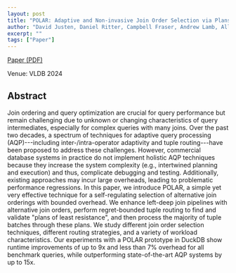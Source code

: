 ```yaml
---
layout: post
title: "POLAR: Adaptive and Non-invasive Join Order Selection via Plans of Least Resistance"
author: "David Justen, Daniel Ritter, Campbell Fraser, Andrew Lamb, Allison Lee, Thomas Bodner, Mhd Yamen Haddad, Steffen Zeuch, Volker Markl, Matthias Boehm"
excerpt: ""
tags: ["Paper"]
---
```


[Paper (PDF)](https://www.vldb.org/pvldb/vol17/p1350-justen.pdf)

Venue: VLDB 2024

## Abstract

Join ordering and query optimization are crucial for query performance but remain challenging due to unknown or changing characteristics of query intermediates, especially for complex queries with many joins. Over the past two decades, a spectrum of techniques for adaptive query processing (AQP)---including inter-/intra-operator adaptivity and tuple routing---have been proposed to address these challenges. However, commercial database systems in practice do not implement holistic AQP techniques because they increase the system complexity (e.g., intertwined planning and execution) and thus, complicate debugging and testing. Additionally, existing approaches may incur large overheads, leading to problematic performance regressions. In this paper, we introduce POLAR, a simple yet very effective technique for a self-regulating selection of alternative join orderings with bounded overhead. We enhance left-deep join pipelines with alternative join orders, perform regret-bounded tuple routing to find and validate "plans of least resistance", and then process the majority of tuple batches through these plans. We study different join order selection techniques, different routing strategies, and a variety of workload characteristics. Our experiments with a POLAR prototype in DuckDB show runtime improvements of up to 9x and less than 7% overhead for all benchmark queries, while outperforming state-of-the-art AQP systems by up to 15x.
